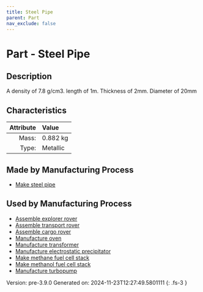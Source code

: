 ```yaml
---
title: Steel Pipe
parent: Part
nav_exclude: false
---
```

# Part - Steel Pipe

## Description
A density of 7.8 g/cm3. length of 1m. Thickness of 2mm. Diameter of 20mm

## Characteristics

| Attribute      | Value |
|--------:|:------|
|Mass:|0.882 kg|
|Type:|Metallic|

## Made by Manufacturing Process

- [Make steel pipe](../process/make-steel-pipe.html)

## Used by Manufacturing Process

- [Assemble explorer rover](../process/assemble-explorer-rover.html)
- [Assemble transport rover](../process/assemble-transport-rover.html)
- [Assemble cargo rover](../process/assemble-cargo-rover.html)
- [Manufacture oven](../process/manufacture-oven.html)
- [Manufacture transformer](../process/manufacture-transformer.html)
- [Manufacture electrostatic precipitator](../process/manufacture-electrostatic-precipitator.html)
- [Make methane fuel cell stack](../process/make-methane-fuel-cell-stack.html)
- [Make methanol fuel cell stack](../process/make-methanol-fuel-cell-stack.html)
- [Manufacture turbopump](../process/manufacture-turbopump.html)


Version: pre-3.9.0 Generated on: 2024-11-23T12:27:49.5801111
{: .fs-3 }

